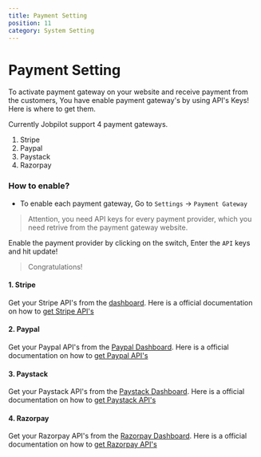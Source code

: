 ```yaml
---
title: Payment Setting
position: 11
category: System Setting
---
```


# Payment Setting
To activate payment gateway on your website and receive payment from the customers, You have enable payment gateway's by using API's Keys! Here is where to get them. 

Currently Jobpilot support 4 payment gateways.
1. Stripe
2. Paypal
3. Paystack
4. Razorpay


### How to enable?
- To enable each payment gateway, Go to `Settings` -> `Payment Gateway`

> Attention, you need API keys for every payment provider, which you need retrive from the payment gateway website.

Enable the payment provider by clicking on the switch, Enter the `API` keys and hit update! 

> Congratulations! 

#### 1. Stripe
Get your Stripe API's from the [dashboard](https://dashboard.stripe.com/). Here is a official documentation on how to [get Stripe API's](https://stripe.com/docs/keys)


#### 2. Paypal
Get your Paypal API's from the [Paypal Dashboard](https://paypal.com/). Here is a official documentation on how to [get Paypal API's](https://developer.paypal.com/home/)


#### 3. Paystack
Get your Paystack API's from the [Paystack Dashboard](https://paystack.com). Here is a official documentation on how to [get Paystack API's](https://paystack.zendesk.com/hc/en-us/articles/360011508199-How-do-I-generate-new-API-keys)


#### 4. Razorpay
Get your Razorpay API's from the [Razorpay Dashboard](https://razorpay.com/). Here is a official documentation on how to [get Razorpay API's](https://razorpay.com/docs/api/)
